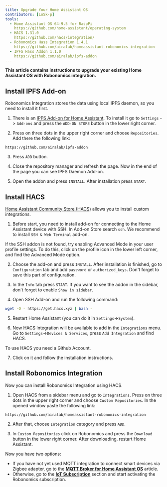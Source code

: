 ```yaml
---
title: Upgrade Your Home Assistant OS
contributors: [LoSk-p]
tools:   
  - Home Assistant OS 64-9.5 for RaspPi 
    https://github.com/home-assistant/operating-system
  - HACS 1.31.0
    https://github.com/hacs/integration/
  - Robonomics Hass Integration 1.4.1
    https://github.com/airalab/homeassistant-robonomics-integration
  - IPFS Hass Addon 1.1.0
    https://github.com/airalab/ipfs-addon
---
```


**This article contains instructions to upgrade your existing Home Assistant OS with Robonomics integration.**

<robo-wiki-picture src="home-assistant/homeassistant_os.png" />

## Install IPFS Add-on


Robonomics Integration stores the data using local IPFS daemon, so you need to install it first. 

<robo-wiki-video autoplay loop controls :videos="[{src: 'https://crustipfs.live/ipfs/QmdAmUHW9bpTU6sUwBYu4ai4DVJ6nZ5xerjM9exvooGKGq', type:'mp4'}]" />

1. There is an [IPFS Add-on for Home Assistant](https://github.com/airalab/ipfs-addon). To install it go to `Settings` -> `Add-ons` and press the `ADD-ON STORE` button in the lower right corner.

2. Press on three dots in the upper right corner and choose `Repositories`. Add there the following link:

<code-helper copy>

```
https://github.com/airalab/ipfs-addon
```

</code-helper>

3. Press `ADD` button.

4. Close the repository manager and refresh the page. Now in the end of the page you can see IPFS Daemon Add-on.

5. Open the addon and press `INSTALL`. After installation press `START`.

## Install HACS

[Home Assistant Community Store (HACS)](https://hacs.xyz/) allows you to install custom integrations.

<robo-wiki-video autoplay loop controls :videos="[{src: 'https://crustipfs.live/ipfs/QmYJFpxrww9PRvcAUhdgKufeDbyUFoBZTREZHPgV452kzs', type:'mp4'}]" />

1. Before start, you need to install add-on for connecting to the Home Assistant device with SSH. In Add-on Store search `ssh`. We recommend to install `SSH & Web Terminal` add-on.

<robo-wiki-note type="warning" title="Warning">

  If the SSH addon is not found, try enabling Advanced Mode in your user profile settings. To do this, click on the profile icon in the lower left corner, and find the Advanced Mode option.

</robo-wiki-note>

2. Choose the add-on and press `INSTALL`. After installation is finished, go to `Configuration` tab and add `password` or `authorized_keys`. Don't forget to save this part of configuration.

3. In the `Info` tab press `START`. If you want to see the addon in the sidebar, don't forget to enable `Show in sidebar`.

<robo-wiki-video autoplay loop controls :videos="[{src: 'https://crustipfs.live/ipfs/QmcijfJ45fmW9omB67xWyPKvHhZuwLMTTQ7DBqnyxHUXR1', type:'mp4'}]" />

4. Open SSH Add-on and run the following command:

<code-helper copy additionalLine="Hass Command Line">

```bash
wget -O - https://get.hacs.xyz | bash -
```

</code-helper>

5. Restart Home Assistant (you can do it in `Settings`->`System`). 

6. Now HACS Integration will be available to add in the `Integrations` menu. Go to `Settings`->`Devices & Services`, press `Add Integration` and find HACS.

<robo-wiki-note type="warning" title="Warning">

  To use HACS you need a Github Account.

</robo-wiki-note>

7. Click on it and follow the installation instructions. 

## Install Robonomics Integration

Now you can install Robonomics Integration using HACS.

<robo-wiki-video autoplay loop controls :videos="[{src: 'https://crustipfs.live/ipfs/Qmb19UEQwwHfNroCaH8NMFhPV2dc52vSC8i4ATJsqVYiZf', type:'mp4'}]" />

1. Open HACS from a sidebar menu and go to `Integrations`. Press on three dots in the upper right corner and choose `Custom Repositories`. In the opened window paste the following link:

<code-helper copy>

```
https://github.com/airalab/homeassistant-robonomics-integration
```

</code-helper>

2. After that, choose `Integration` category and press `ADD`. 

3. In `Custom Repositories` click on Robonomics and press the `Download` button in the lower right corner. After downloading, restart Home Assistant.

Now you have two options:

- If you have not yet used MQTT integration to connect smart devices via Zigbee adapter, go to the [**MQTT Broker for Home Assistant OS**](/docs/mqtt-hassos) article.
- Otherwise, go to the [**IoT Subscription**](/docs/sub-activate) section and start activating the Robonomics subscription.